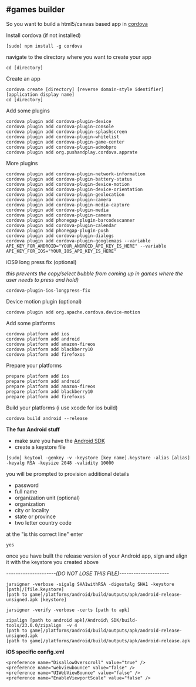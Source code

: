 #games builder
----

So you want to build a html5/canvas based app in [cordova](http://cordova.apache.org/)


Install cordova (if not installed)

 
```
[sudo] npm install -g cordova
```

navigate to the directory where you want to create your app

```
cd [directory]
```

Create an app

```
cordova create [directory] [reverse domain-style identifier] [application display name]
cd [directory]
```

Add some plugins

```
cordova plugin add cordova-plugin-device
cordova plugin add cordova-plugin-console
cordova plugin add cordova-plugin-splashscreen
cordova plugin add cordova-plugin-whitelist
cordova plugin add cordova-plugin-game-center
cordova plugin add cordova-plugin-admobpro
cordova plugin add org.pushandplay.cordova.apprate
```

More plugins

```
cordova plugin add cordova-plugin-network-information
cordova plugin add cordova-plugin-battery-status
cordova plugin add cordova-plugin-device-motion
cordova plugin add cordova-plugin-device-orientation
cordova plugin add cordova-plugin-geolocation
cordova plugin add cordova-plugin-camera
cordova plugin add cordova-plugin-media-capture
cordova plugin add cordova-plugin-media
cordova plugin add cordova-plugin-camera
cordova plugin add phonegap-plugin-barcodescanner
cordova plugin add cordova-plugin-calendar
cordova plugin add phonegap-plugin-push
cordova plugin add cordova-plugin-dialogs
cordova plugin add cordova-plugin-googlemaps --variable API_KEY_FOR_ANDROID="YOUR_ANDROID_API_KEY_IS_HERE" --variable API_KEY_FOR_IOS="YOUR_IOS_API_KEY_IS_HERE"
```

iOS9 long press fix (optional)

*this prevents the copy/select bubble from coming up in games where the user needs to press and hold)*

```
cordova-plugin-ios-longpress-fix
```

Device motion plugin (optional)

```
cordova plugin add org.apache.cordova.device-motion
```

Add some platforms

```
cordova platform add ios
cordova platform add android
cordova platform add amazon-fireos
cordova platform add blackberry10
cordova platform add firefoxos
```

Prepare your platforms

```
prepare platform add ios
prepare platform add android
prepare platform add amazon-fireos
prepare platform add blackberry10
prepare platform add firefoxos
```

Build your platforms (i use xcode for ios build)

```
cordova build android --release
```

**The fun Android stuff**

* make sure you have the [Android SDK](https://developer.android.com/sdk/index.html)
* create a keystore file

```
[sudo] keytool -genkey -v -keystore [key name].keystore -alias [alias] -keyalg RSA -keysize 2048 -validity 10000
```

you will be prompted to provision additional details

* password
* full name
* organization unit (optional)
* organization
* city or locality
* state or province
* two letter country code

at the "is this correct line" enter

```
yes
```

once you have built the release version of your Android app, sign and align it with the keystore you created above 

*---------------------(DO NOT LOSE THIS FILE)---------------------*

```
jarsigner -verbose -sigalg SHA1withRSA -digestalg SHA1 -keystore 
[path]/[file.keystore]
[path to game]/platforms/android/build/outputs/apk/android-release-unsigned.apk [keystore]
```

```
jarsigner -verify -verbose -certs [path to apk]
```

```
zipalign [path to android apk]/Android\ SDK/build-tools/23.0.0/zipalign  -v 4 
[path to game]/platforms/android/build/outputs/apk/android-release-unsigned.apk 
[path to game]/platforms/android/build/outputs/apk/android-release.apk
```


**iOS specific config.xml**

```
<preference name="DisallowOverscroll" value="true" />
<preference name="webviewbounce" value="false" />
<preference name="UIWebViewBounce" value="false" />
<preference name="EnableViewportScale" value="false" />
```

